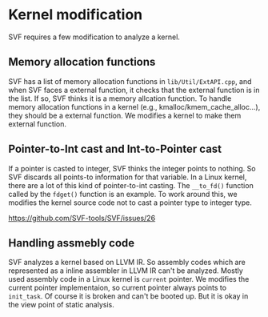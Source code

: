 # Kernel modification

SVF requires a few modification to analyze a kernel.

## Memory allocation functions

SVF has a list of memory allocation functions in
`lib/Util/ExtAPI.cpp`, and when SVF faces a external function, it
checks that the external function is in the list. If so, SVF thinks it
is a memory allcation function. To handle memory allocation functions
in a kernel (e.g., kmalloc/kmem_cache_alloc...), they should be a
external function. We modifies a kernel to make them external
function.

## Pointer-to-Int cast and Int-to-Pointer cast

If a pointer is casted to integer, SVF thinks the integer points to
nothing. So SVF discards all points-to information for that variable.
In a Linux kernel, there are a lot of this kind of pointer-to-int
casting. The `__to_fd()` function called by the `fdget()` function is
an example. To work around this, we modifies the kernel source code
not to cast a pointer type to integer type.

https://github.com/SVF-tools/SVF/issues/26

## Handling assmebly code

SVF analyzes a kernel based on LLVM IR. So assembly codes which are
represented as a inline assembler in LLVM IR can't be analyzed. Mostly
used assembly code in a Linux kernel is `current` pointer. We modifies
the current pointer implementaion, so current pointer always points to
`init_task`. Of course it is broken and can't be booted up. But it is
okay in the view point of static analysis.
